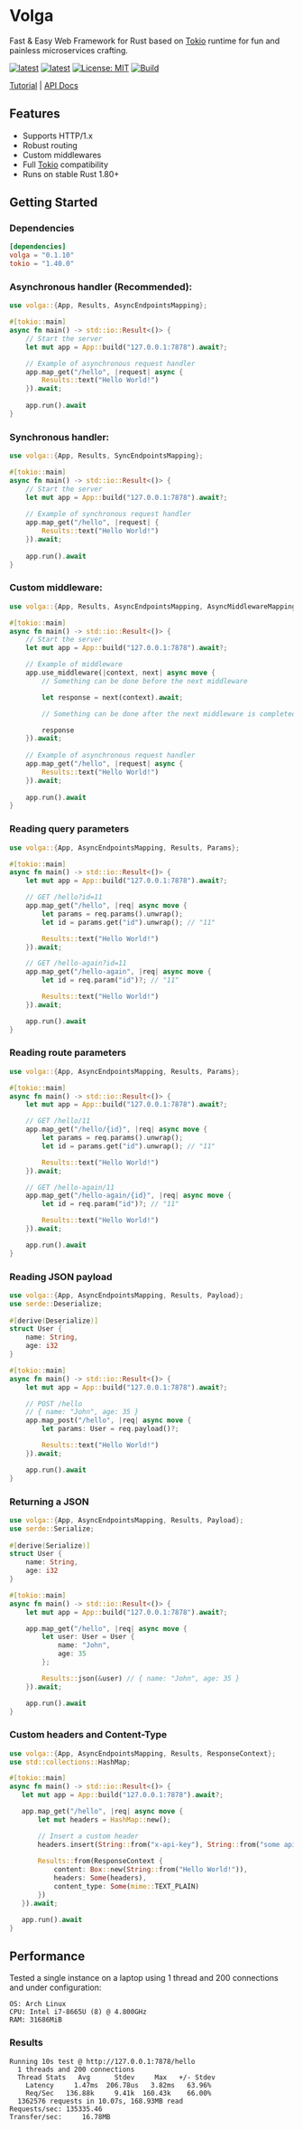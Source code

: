 # Volga
Fast & Easy Web Framework for Rust based on [Tokio](https://tokio.rs/) runtime for fun and painless microservices crafting.

[![latest](https://img.shields.io/badge/latest-0.1.10-blue)](https://crates.io/crates/volga)
[![latest](https://img.shields.io/badge/rustc-1.80+-964B00)](https://crates.io/crates/volga)
[![License: MIT](https://img.shields.io/badge/License-MIT-violet.svg)](https://github.com/RomanEmreis/volga/blob/main/LICENSE)
[![Build](https://github.com/RomanEmreis/volga/actions/workflows/rust.yml/badge.svg)](https://github.com/RomanEmreis/volga/actions/workflows/rust.yml)

[Tutorial](https://romanemreis.github.io/volga-docs/) | [API Docs](https://docs.rs/volga/latest/volga/)

## Features
* Supports HTTP/1.x
* Robust routing
* Custom middlewares
* Full [Tokio](https://tokio.rs/) compatibility
* Runs on stable Rust 1.80+
## Getting Started
### Dependencies
```toml
[dependencies]
volga = "0.1.10"
tokio = "1.40.0"
```
### Asynchronous handler (Recommended):
```rust
use volga::{App, Results, AsyncEndpointsMapping};

#[tokio::main]
async fn main() -> std::io::Result<()> {
    // Start the server
    let mut app = App::build("127.0.0.1:7878").await?;

    // Example of asynchronous request handler
    app.map_get("/hello", |request| async {
        Results::text("Hello World!")
    }).await;
    
    app.run().await
}
```
### Synchronous handler:
```rust
use volga::{App, Results, SyncEndpointsMapping};

#[tokio::main]
async fn main() -> std::io::Result<()> {
    // Start the server
    let mut app = App::build("127.0.0.1:7878").await?;
    
    // Example of synchronous request handler
    app.map_get("/hello", |request| {
        Results::text("Hello World!")
    }).await;
    
    app.run().await
}
```
### Custom middleware:
```rust
use volga::{App, Results, AsyncEndpointsMapping, AsyncMiddlewareMapping};

#[tokio::main]
async fn main() -> std::io::Result<()> {
    // Start the server
    let mut app = App::build("127.0.0.1:7878").await?;

    // Example of middleware
    app.use_middleware(|context, next| async move {
        // Something can be done before the next middleware

        let response = next(context).await;

        // Something can be done after the next middleware is completed

        response
    }).await;
    
    // Example of asynchronous request handler
    app.map_get("/hello", |request| async {
        Results::text("Hello World!")
    }).await;
    
    app.run().await
}
```
### Reading query parameters
```rust
use volga::{App, AsyncEndpointsMapping, Results, Params};

#[tokio::main]
async fn main() -> std::io::Result<()> {
    let mut app = App::build("127.0.0.1:7878").await?;

    // GET /hello?id=11
    app.map_get("/hello", |req| async move {
        let params = req.params().unwrap();
        let id = params.get("id").unwrap(); // "11"

        Results::text("Hello World!")
    }).await;

    // GET /hello-again?id=11
    app.map_get("/hello-again", |req| async move {
        let id = req.param("id")?; // "11"

        Results::text("Hello World!")
    }).await;

    app.run().await
}
```
### Reading route parameters
```rust
use volga::{App, AsyncEndpointsMapping, Results, Params};

#[tokio::main]
async fn main() -> std::io::Result<()> {
    let mut app = App::build("127.0.0.1:7878").await?;

    // GET /hello/11
    app.map_get("/hello/{id}", |req| async move {
        let params = req.params().unwrap();
        let id = params.get("id").unwrap(); // "11"

        Results::text("Hello World!")
    }).await;

    // GET /hello-again/11
    app.map_get("/hello-again/{id}", |req| async move {
        let id = req.param("id")?; // "11"

        Results::text("Hello World!")
    }).await;

    app.run().await
}
```
### Reading JSON payload
```rust
use volga::{App, AsyncEndpointsMapping, Results, Payload};
use serde::Deserialize;
 
#[derive(Deserialize)]
struct User {
    name: String,
    age: i32
}

#[tokio::main]
async fn main() -> std::io::Result<()> {
    let mut app = App::build("127.0.0.1:7878").await?;

    // POST /hello
    // { name: "John", age: 35 }
    app.map_post("/hello", |req| async move {
        let params: User = req.payload()?;

        Results::text("Hello World!")
    }).await;

    app.run().await
}
```
### Returning a JSON
```rust
use volga::{App, AsyncEndpointsMapping, Results, Payload};
use serde::Serialize;
 
#[derive(Serialize)]
struct User {
    name: String,
    age: i32
}

#[tokio::main]
async fn main() -> std::io::Result<()> {
    let mut app = App::build("127.0.0.1:7878").await?;

    app.map_get("/hello", |req| async move {
        let user: User = User {
            name: "John",
            age: 35
        };

        Results::json(&user) // { name: "John", age: 35 }
    }).await;

    app.run().await
}
```
### Custom headers and Content-Type
```rust
use volga::{App, AsyncEndpointsMapping, Results, ResponseContext};
use std::collections::HashMap;

#[tokio::main]
async fn main() -> std::io::Result<()> {
   let mut app = App::build("127.0.0.1:7878").await?;

   app.map_get("/hello", |req| async move {
       let mut headers = HashMap::new();

       // Insert a custom header
       headers.insert(String::from("x-api-key"), String::from("some api key"));
       
       Results::from(ResponseContext {
           content: Box::new(String::from("Hello World!")),
           headers: Some(headers),
           content_type: Some(mime::TEXT_PLAIN)
       })
   }).await;

   app.run().await
}
```
## Performance
Tested a single instance on a laptop using 1 thread and 200 connections and under configuration:
```
OS: Arch Linux
CPU: Intel i7-8665U (8) @ 4.800GHz
RAM: 31686MiB
```
### Results
```
Running 10s test @ http://127.0.0.1:7878/hello
  1 threads and 200 connections
  Thread Stats   Avg      Stdev     Max   +/- Stdev
    Latency     1.47ms  206.78us   3.82ms   63.96%
    Req/Sec   136.88k     9.41k  160.43k    66.00%
  1362576 requests in 10.07s, 168.93MB read
Requests/sec: 135335.46
Transfer/sec:     16.78MB
```

